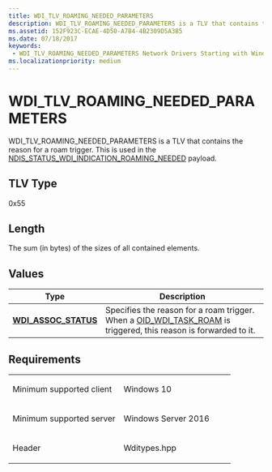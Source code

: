 ```yaml
---
title: WDI_TLV_ROAMING_NEEDED_PARAMETERS
description: WDI_TLV_ROAMING_NEEDED_PARAMETERS is a TLV that contains the reason for a roam trigger. This is used in the NDIS_STATUS_WDI_INDICATION_ROAMING_NEEDED payload.
ms.assetid: 152F923C-ECAE-4D50-A7B4-4B2309D5A3B5
ms.date: 07/18/2017
keywords:
 - WDI_TLV_ROAMING_NEEDED_PARAMETERS Network Drivers Starting with Windows Vista
ms.localizationpriority: medium
---
```


# WDI\_TLV\_ROAMING\_NEEDED\_PARAMETERS


WDI\_TLV\_ROAMING\_NEEDED\_PARAMETERS is a TLV that contains the reason for a roam trigger. This is used in the [NDIS\_STATUS\_WDI\_INDICATION\_ROAMING\_NEEDED](https://docs.microsoft.com/windows-hardware/drivers/network/ndis-status-wdi-indication-roaming-needed) payload.

## TLV Type


0x55

## Length


The sum (in bytes) of the sizes of all contained elements.

## Values


| Type                                                | Description                                                                                                                                      |
|-----------------------------------------------------|--------------------------------------------------------------------------------------------------------------------------------------------------|
| [**WDI\_ASSOC\_STATUS**](https://docs.microsoft.com/windows-hardware/drivers/ddi/wditypes/ne-wditypes-_wdi_assoc_status) | Specifies the reason for a roam trigger. When a [OID\_WDI\_TASK\_ROAM](https://docs.microsoft.com/windows-hardware/drivers/network/oid-wdi-task-roam) is triggered, this reason is forwarded to it. |

 

Requirements
------------

<table>
<colgroup>
<col width="50%" />
<col width="50%" />
</colgroup>
<tbody>
<tr class="odd">
<td><p>Minimum supported client</p></td>
<td><p>Windows 10</p></td>
</tr>
<tr class="even">
<td><p>Minimum supported server</p></td>
<td><p>Windows Server 2016</p></td>
</tr>
<tr class="odd">
<td><p>Header</p></td>
<td>Wditypes.hpp</td>
</tr>
</tbody>
</table>

 

 





